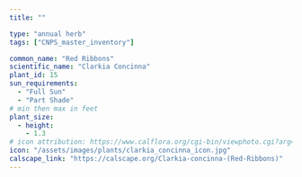 ```yaml
---
title: ""

type: "annual herb"
tags: ["CNPS_master_inventory"]

common_name: "Red Ribbons"
scientific_name: "Clarkia Concinna"
plant_id: 15
sun_requirements:
  - "Full Sun"
  - "Part Shade"
# min then max in feet
plant_size:
  - height: 
    - 1.3
# icon attribution: https://www.calflora.org/cgi-bin/viewphoto.cgi?arg=/app/up/gp/39/7933.jpg 
icon: "/assets/images/plants/clarkia_concinna_icon.jpg" 
calscape_link: "https://calscape.org/Clarkia-concinna-(Red-Ribbons)"
---
```




